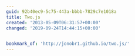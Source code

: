 ```yaml
---
guid: 92b40ec9-5c75-443a-bbbb-7829c7e1018a
title: Two.js
created: '2013-05-09T06:31:57+00:00'
changed: '2019-09-24T14:44:15+00:00'


bookmark_of: 'http://jonobr1.github.io/two.js/'
---
```




